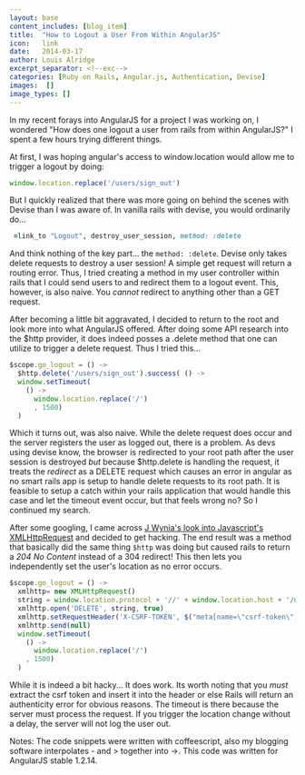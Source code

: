 ```yaml
---
layout: base
content_includes: [blog_item]
title:  "How to Logout a User From Within AngularJS"
icon:   link
date:   2014-03-17
author: Louis Alridge
excerpt_separator: <!--exc-->
categories: [Ruby on Rails, Angular.js, Authentication, Devise]
images:  []
image_types: []
---
```


In my recent forays into AngularJS for a project I was working on, I wondered "How does one logout a user from rails<!--exc--> from within AngularJS?" I spent a few hours trying different things. 

At first, I was hoping angular's access to window.location would allow me to trigger a logout by doing:
```javascript
window.location.replace('/users/sign_out')
```
But I quickly realized that there was more going on behind the scenes with Devise than I was aware of. In vanilla rails with devise, you would ordinarily do...
```ruby
 =link_to "Logout", destroy_user_session, method: :delete
````

And think nothing of the key part... the `method: :delete`. Devise only takes delete requests to destroy a user session! A simple get request will return a routing error. Thus, I tried creating a method in my user controller within rails that I could send users to and redirect them to a logout event. This, however, is also naive. You *cannot* redirect to anything other than a GET request.

After becoming a little bit aggravated, I decided to return to the root and look more into what AngularJS offered. After doing some API research into the $http provider, it does indeed posses a .delete method that one can utilize to trigger a delete request. Thus I tried this...
```javascript
$scope.go_logout = () ->
  $http.delete('/users/sign_out').success( () ->
  window.setTimeout(
    () ->
      window.location.replace('/')
      , 1500)
  )
```

Which it turns out, was also naive. While the delete request does occur and the server registers the user as logged out, there is a problem. As devs using devise know, the browser is redirected to your root path after the user session is destroyed _but_ because $http.delete is handling the request, it treats the *redirect* as a DELETE request which causes an error in angular as no smart rails app is setup to handle delete requests to its root path. It is feasible to setup a catch within your rails application that would handle this case and let the timeout event occur, but that feels wrong no? So I continued my search.

After some googling, I came across [J Wynia's look into Javascript's XMLHttpRequest](http://www.wynia.org/wordpress/2007/03/not-just-get-and-post-http-put-and-delete-with-javascript) and decided to get hacking. The end result was a method that basically did the same thing `$http` was doing but caused rails to return a *204 No Content* instead of a 304 redirect! This then lets you independently set the user's location as no error occurs.
```javascript
$scope.go_logout = () ->
  xmlhttp= new XMLHttpRequest()
  string = window.location.protocol + '//' + window.location.host + '/users/sign_out'
  xmlhttp.open('DELETE', string, true)
  xmlhttp.setRequestHeader('X-CSRF-TOKEN', $("meta[name=\"csrf-token\"]").attr("content"))
  xmlhttp.send(null)
  window.setTimeout(
    () ->
      window.location.replace('/')
    , 1500)
  )
```

While it is indeed a bit hacky... It does work. Its worth noting that you *must* extract the csrf token and insert it into the header or else Rails will return an authenticity error for obvious reasons. The timeout is there because the server must process the request. If you trigger the location change without a delay, the server will not log the user out.

Notes: The code snippets were written with coffeescript, also my blogging software interpolates - and > together into ->. This code was written for AngularJS stable 1.2.14.
